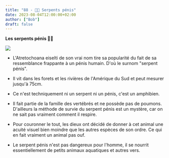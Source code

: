 ```yaml
---
title: "88 - 🐍🍆 Serpents pénis"
date: 2023-08-04T12:00:00+02:00
author: ["Bob"]
draft: false
---
```


**Les serpents pénis 🐍🍆**

![](/img/88.jpg)

- L'Atretochoana eiselti de son vrai nom tire sa popularité du fait de sa ressemblance frappante à un pénis humain. D'où le surnom "serpent pénis".

- Il vit dans les forets et les rivières de l'Amérique du Sud et peut mesurer jusqu'à 75cm.

- Ce n'est techniquement ni un serpent ni un pénis, c'est un amphibien.

- Il fait partie de la famille des vertébrés et ne possède pas de poumons. D'ailleurs la méthode de survie du serpent pénis est un mystère, car on ne sait pas vraiment comment il respire.

- Pour couronner le tout, les dieux ont décidé de donner à cet animal une acuité visuel bien moindre que les autres espèces de son ordre. Ce qui en fait vraiment un animal pas ouf.

- Le serpent pénis n'est pas dangereux pour l'homme, il se nourrit essentiellement de petits animaux aquatiques et autres vers.
